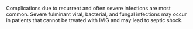Complications due to recurrent and often severe infections are most common. Severe fulminant viral, bacterial, and fungal infections may occur in patients that cannot be treated with IVIG and may lead to septic shock.